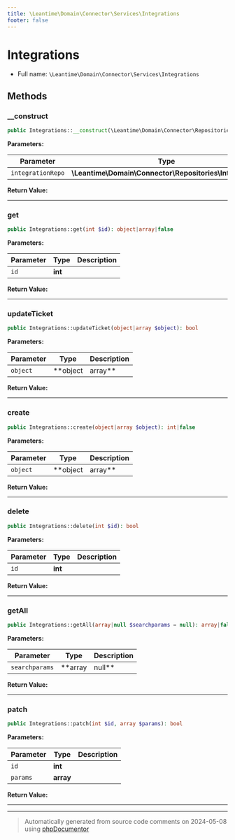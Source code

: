 ```yaml
---
title: \Leantime\Domain\Connector\Services\Integrations
footer: false
---
```


# Integrations





* Full name: `\Leantime\Domain\Connector\Services\Integrations`



## Methods

### __construct



```php
public Integrations::__construct(\Leantime\Domain\Connector\Repositories\Integrations $integrationRepo): mixed
```








**Parameters:**

| Parameter | Type | Description |
|-----------|------|-------------|
| `integrationRepo` | **\Leantime\Domain\Connector\Repositories\Integrations** |  |


**Return Value:**





---
### get



```php
public Integrations::get(int $id): object|array|false
```








**Parameters:**

| Parameter | Type | Description |
|-----------|------|-------------|
| `id` | **int** |  |


**Return Value:**





---
### updateTicket



```php
public Integrations::updateTicket(object|array $object): bool
```








**Parameters:**

| Parameter | Type | Description |
|-----------|------|-------------|
| `object` | **object|array** |  |


**Return Value:**





---
### create



```php
public Integrations::create(object|array $object): int|false
```








**Parameters:**

| Parameter | Type | Description |
|-----------|------|-------------|
| `object` | **object|array** |  |


**Return Value:**





---
### delete



```php
public Integrations::delete(int $id): bool
```








**Parameters:**

| Parameter | Type | Description |
|-----------|------|-------------|
| `id` | **int** |  |


**Return Value:**





---
### getAll



```php
public Integrations::getAll(array|null $searchparams = null): array|false
```








**Parameters:**

| Parameter | Type | Description |
|-----------|------|-------------|
| `searchparams` | **array|null** |  |


**Return Value:**





---
### patch



```php
public Integrations::patch(int $id, array $params): bool
```








**Parameters:**

| Parameter | Type | Description |
|-----------|------|-------------|
| `id` | **int** |  |
| `params` | **array** |  |


**Return Value:**





---


---
> Automatically generated from source code comments on 2024-05-08 using [phpDocumentor](http://www.phpdoc.org/)
